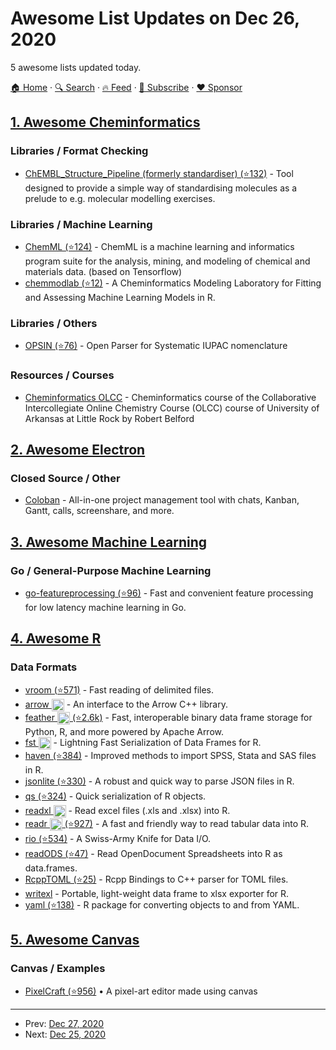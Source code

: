 # Awesome List Updates on Dec 26, 2020

5 awesome lists updated today.

[🏠 Home](/README.md) · [🔍 Search](https://www.trackawesomelist.com/search/) · [🔥 Feed](https://www.trackawesomelist.com/rss.xml) · [📮 Subscribe](https://trackawesomelist.us17.list-manage.com/subscribe?u=d2f0117aa829c83a63ec63c2f&id=36a103854c) · [❤️  Sponsor](https://github.com/sponsors/theowenyoung)



## [1. Awesome Cheminformatics](/content/hsiaoyi0504/awesome-cheminformatics/README.md)

### Libraries / Format Checking

*   [ChEMBL\_Structure\_Pipeline (formerly standardiser) (⭐132)](https://github.com/chembl/ChEMBL_Structure_Pipeline) - Tool designed to provide a simple way of standardising molecules as a prelude to e.g. molecular modelling exercises.

### Libraries / Machine Learning

*   [ChemML (⭐124)](https://github.com/hachmannlab/chemml) - ChemML is a machine learning and informatics program suite for the analysis, mining, and modeling of chemical and materials data. (based on Tensorflow)
*   [chemmodlab (⭐12)](https://github.com/jrash/ChemModLab) - A Cheminformatics Modeling Laboratory for Fitting and Assessing Machine Learning Models in R.

### Libraries / Others

*   [OPSIN (⭐76)](https://github.com/dan2097/opsin) - Open Parser for Systematic IUPAC nomenclature

### Resources / Courses

*   [Cheminformatics OLCC](https://chem.libretexts.org/Courses/Intercollegiate_Courses/Cheminformatics_OLCC_\(2019\)) - Cheminformatics course of the Collaborative Intercollegiate Online Chemistry Course (OLCC) course of University of Arkansas at Little Rock by Robert Belford

## [2. Awesome Electron](/content/sindresorhus/awesome-electron/README.md)

### Closed Source / Other

*   [Coloban](https://www.coloban.com) - All-in-one project management tool with chats, Kanban, Gantt, calls, screenshare, and more.

## [3. Awesome Machine Learning](/content/josephmisiti/awesome-machine-learning/README.md)

### Go / General-Purpose Machine Learning

*   [go-featureprocessing (⭐96)](https://github.com/nikolaydubina/go-featureprocessing) - Fast and convenient feature processing for low latency machine learning in Go.

## [4. Awesome R](/content/qinwf/awesome-R/README.md)

### Data Formats

*   [vroom (⭐571)](https://github.com/r-lib/vroom) - Fast reading of delimited files.
*   [arrow <img class="emoji" alt="heart" src="https://cdn.jsdelivr.net/gh/qinwf/awesome-R@3c66da6e291bcc0520b1649125b0bed750896a9a/heart.png" height="20" align="absmiddle" width="20">](https://arrow.apache.org/docs/r/) - An interface to the Arrow C++ library.
*   [feather <img class="emoji" alt="heart" src="https://cdn.jsdelivr.net/gh/qinwf/awesome-R@3c66da6e291bcc0520b1649125b0bed750896a9a/heart.png" height="20" align="absmiddle" width="20"> (⭐2.6k)](https://github.com/wesm/feather) - Fast, interoperable binary data frame storage for Python, R, and more powered by Apache Arrow.
*   [fst <img class="emoji" alt="heart" src="https://cdn.jsdelivr.net/gh/qinwf/awesome-R@3c66da6e291bcc0520b1649125b0bed750896a9a/heart.png" height="20" align="absmiddle" width="20">](https://github.com/qinwf/awesome-R/blob/master/README.md/www.fstpackage.org/fst/) - Lightning Fast Serialization of Data Frames for R.
*   [haven (⭐384)](https://github.com/hadley/haven) - Improved methods to import SPSS, Stata and SAS files in R.
*   [jsonlite (⭐330)](https://github.com/jeroenooms/jsonlite) - A robust and quick way to parse JSON files in R.
*   [qs (⭐324)](https://github.com/traversc/qs) - Quick serialization of R objects.
*   [readxl <img class="emoji" alt="heart" src="https://cdn.jsdelivr.net/gh/qinwf/awesome-R@3c66da6e291bcc0520b1649125b0bed750896a9a/heart.png" height="20" align="absmiddle" width="20">](https://readxl.tidyverse.org/) - Read excel files (.xls and .xlsx) into R.
*   [readr <img class="emoji" alt="heart" src="https://cdn.jsdelivr.net/gh/qinwf/awesome-R@3c66da6e291bcc0520b1649125b0bed750896a9a/heart.png" height="20" align="absmiddle" width="20"> (⭐927)](https://github.com/hadley/readr) - A fast and friendly way to read tabular data into R.
*   [rio (⭐534)](https://github.com/leeper/rio) - A Swiss-Army Knife for Data I/O.
*   [readODS (⭐47)](https://github.com/chainsawriot/readODS/) - Read OpenDocument Spreadsheets into R as data.frames.
*   [RcppTOML (⭐25)](https://github.com/eddelbuettel/rcpptoml) - Rcpp Bindings to C++ parser for TOML files.
*   [writexl](https://docs.ropensci.org/writexl/) - Portable, light-weight data frame to xlsx exporter for R.
*   [yaml (⭐138)](https://github.com/viking/r-yaml) - R package for converting objects to and from YAML.

## [5. Awesome Canvas](/content/raphamorim/awesome-canvas/README.md)

### Canvas / Examples

*   [PixelCraft (⭐956)](https://github.com/rgab1508/PixelCraft) • A pixel-art editor made using canvas

---

- Prev: [Dec 27, 2020](/content/2020/12/27/README.md)
- Next: [Dec 25, 2020](/content/2020/12/25/README.md)